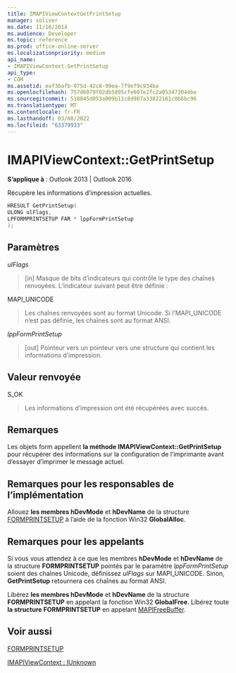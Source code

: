 ```yaml
---
title: IMAPIViewContextGetPrintSetup
manager: soliver
ms.date: 11/16/2014
ms.audience: Developer
ms.topic: reference
ms.prod: office-online-server
ms.localizationpriority: medium
api_name:
- IMAPIViewContext.GetPrintSetup
api_type:
- COM
ms.assetid: eaf3bafb-975d-42c8-99ea-7f9ef9c934ba
ms.openlocfilehash: 757d6079f02db5895cfe607e2fc2a053473044be
ms.sourcegitcommit: 518845d053a009b11c8d907a33822161c0b6bc96
ms.translationtype: MT
ms.contentlocale: fr-FR
ms.lasthandoff: 03/08/2022
ms.locfileid: "63379933"
---
```

# <a name="imapiviewcontextgetprintsetup"></a>IMAPIViewContext::GetPrintSetup

  
  
**S’applique à** : Outlook 2013 | Outlook 2016 
  
Récupère les informations d’impression actuelles.
  
```cpp
HRESULT GetPrintSetup(
ULONG ulFlags,
LPFORMPRINTSETUP FAR * lppFormPrintSetup
);
```

## <a name="parameters"></a>Paramètres

 _ulFlags_
  
> [in] Masque de bits d’indicateurs qui contrôle le type des chaînes renvoyées. L’indicateur suivant peut être définie :
    
MAPI_UNICODE 
  
> Les chaînes renvoyées sont au format Unicode. Si l’MAPI_UNICODE n’est pas définie, les chaînes sont au format ANSI.
    
 _lppFormPrintSetup_
  
> [out] Pointeur vers un pointeur vers une structure qui contient les informations d’impression.
    
## <a name="return-value"></a>Valeur renvoyée

S_OK 
  
> Les informations d’impression ont été récupérées avec succès.
    
## <a name="remarks"></a>Remarques

Les objets form appellent **la méthode IMAPIViewContext::GetPrintSetup** pour récupérer des informations sur la configuration de l’imprimante avant d’essayer d’imprimer le message actuel. 
  
## <a name="notes-to-implementers"></a>Remarques pour les responsables de l’implémentation

Allouez **les membres hDevMode** et **hDevName** de la structure [FORMPRINTSETUP](formprintsetup.md) à l’aide de la fonction Win32 **GlobalAlloc**.
  
## <a name="notes-to-callers"></a>Remarques pour les appelants

Si vous vous attendez à ce que les membres **hDevMode** et **hDevName** de la structure **FORMPRINTSETUP** pointés par le paramètre  _lppFormPrintSetup_ soient des chaînes Unicode, définissez  _ulFlags_ sur MAPI_UNICODE. Sinon, **GetPrintSetup** retournera ces chaînes au format ANSI. 
  
Libérez **les membres hDevMode** et **hDevName** de la structure **FORMPRINTSETUP** en appelant la fonction Win32 **GlobalFree**. Libérez toute **la structure FORMPRINTSETUP** en appelant [MAPIFreeBuffer](mapifreebuffer.md). 
  
## <a name="see-also"></a>Voir aussi



[FORMPRINTSETUP](formprintsetup.md)
  
[IMAPIViewContext : IUnknown](imapiviewcontextiunknown.md)

